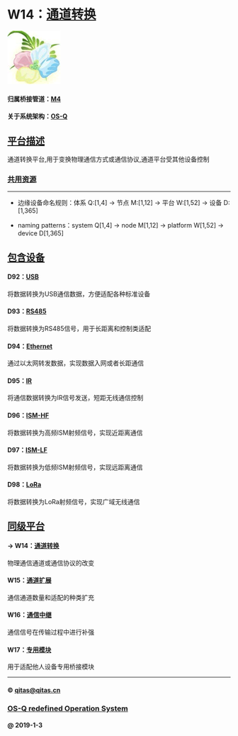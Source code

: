 ﻿# W14：[通道转换](https://github.com/OS-Q/W14)

[![sites](OS-Q/OS-Q.png)](http://www.OS-Q.com)

#### 归属桥接管道：[M4](https://github.com/OS-Q/M4)

#### 关于系统架构：[OS-Q](https://github.com/OS-Q/OS-Q)

## [平台描述](https://github.com/OS-Q/W14/wiki) 

通道转换平台,用于变换物理通信方式或通信协议,通道平台受其他设备控制

### [共用资源](https://github.com/OS-Q/W14/wiki/) 

---

- 边缘设备命名规则：体系 Q:[1,4] -> 节点 M:[1,12] -> 平台 W:[1,52] -> 设备 D:[1,365]

- naming patterns：system Q[1,4] -> node M[1,12] -> platform W[1,52] -> device D[1,365]

## [包含设备](https://github.com/OS-Q/W14/wiki) 

#### D92：[USB](https://github.com/OS-Q/D92)

将数据转换为USB通信数据，方便适配各种标准设备

#### D93：[RS485](https://github.com/OS-Q/D93)

将数据转换为RS485信号，用于长距离和控制类适配

#### D94：[Ethernet](https://github.com/OS-Q/D94)

通过以太网转发数据，实现数据入网或者长距通信

#### D95：[IR](https://github.com/OS-Q/D95)

将通信数据转换为IR信号发送，短距无线通信控制

#### D96：[ISM-HF](https://github.com/OS-Q/D96)

将数据转换为高频ISM射频信号，实现近距离通信

#### D97：[ISM-LF](https://github.com/OS-Q/D97)

将数据转换为低频ISM射频信号，实现远距离通信

#### D98：[LoRa](https://github.com/OS-Q/D98)

将数据转换为LoRa射频信号，实现广域无线通信

## [同级平台](https://github.com/OS-Q/M4/wiki)

#### -> W14：[通道转换](https://github.com/OS-Q/W14)

物理通信通道或通信协议的改变

#### W15：[通道扩展](https://github.com/OS-Q/W15)

通信通道数量和适配的种类扩充

#### W16：[通信中继](https://github.com/OS-Q/W16)

通信信号在传输过程中进行补强

#### W17：[专用模块](https://github.com/OS-Q/W17)

用于适配他人设备专用桥接模块

---

####  © qitas@qitas.cn
###  [OS-Q redefined Operation System](http://www.OS-Q.com)
####  @ 2019-1-3
